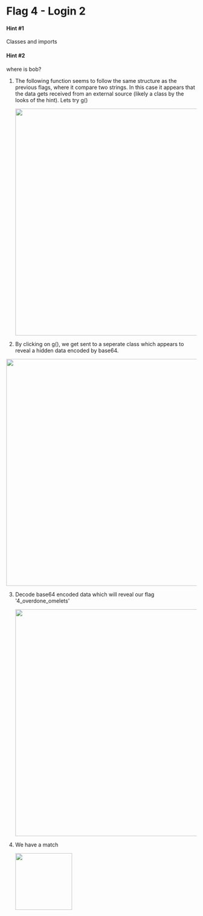 # Flag 4 - Login 2

#### **Hint #1**  
Classes and imports

#### **Hint #2**  
where is bob?


1. The following function seems to follow the same structure as the previous flags, where it compare two strings. In this case it appears that the data gets received from an external source (likely a class by the looks of the hint). Lets try g()

   <img src="https://github.com/user-attachments/assets/f745e4ad-bfe1-4052-95a6-c3812175afbf" width=600>

2. By clicking on g(), we get sent to a seperate class which appears to reveal a hidden data encoded by base64. 
   
<img src="https://github.com/user-attachments/assets/a7d28d48-9035-4dc5-9d80-35d0ee661b45" width=600>
   
3. Decode base64 encoded data which will reveal our flag '4_overdone_omelets'
   
   <img src="https://github.com/user-attachments/assets/64875828-b2ee-4506-b80a-9c8afcff279b" width=600>

4. We have a match
   
   <img src="https://github.com/user-attachments/assets/854b1e48-464f-4e27-a014-77caabf5bf40" width=150> 

